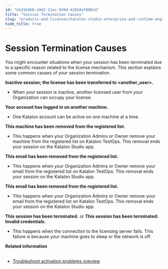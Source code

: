 ```yaml
---
id: "d1d164b0-a9d2-11ec-949d-42010af000a3"
title: "Session Termination Causes"
slug: "products-and-licenses/katalon-studio-enterprise-and-runtime-engine-licenses/troubleshoot/session-termination-causes"
hide_title: true
---
```


# <a id="id" class="anchor_top_offset"/><a id="ariaid-title1" class="anchor_top_offset"/>Session Termination Causes

<p xmlns="http://www.w3.org/1999/xhtml" className="p">You might encounter situations when your session has been terminated due to a specific reason related to the license mechanism. This section explains some common causes of your session termination.</p> 
<p xmlns="http://www.w3.org/1999/xhtml" className="p"> <strong className="ph b">Inactive session; the license has been transferred to <strong className="ph b">&lt;another_user&gt;</strong>.</strong> </p> 
<ul xmlns="http://www.w3.org/1999/xhtml" className="ul"><li className="li"> When your session is inactive, another licensed user from your Organization can occupy your license. </li></ul> 
<p xmlns="http://www.w3.org/1999/xhtml" className="p"> <strong className="ph b"> <strong className="ph b">Your account has logged in on another machine.</strong></strong> </p> 
<ul xmlns="http://www.w3.org/1999/xhtml" className="ul"><li className="li">One Katalon account can be active on one machine at a time.</li></ul> 
<p xmlns="http://www.w3.org/1999/xhtml" className="p"> <strong className="ph b">This machine has been removed from the registered list.</strong> </p> 
<ul xmlns="http://www.w3.org/1999/xhtml" className="ul"><li className="li">This happens when your Organization Admins or Owner remove your machine from the registered list on Katalon TestOps. This removal ends your session on the Katalon Studio app.</li></ul> 
<p xmlns="http://www.w3.org/1999/xhtml" className="p"> <strong className="ph b">This email has been removed from the registered list.</strong> </p> 
<ul xmlns="http://www.w3.org/1999/xhtml" className="ul"><li className="li">This happens when your Organization Admins or Owner remove your email from the registered list on Katalon TestOps. This removal ends your session on the Katalon Studio app.</li></ul> 
<p xmlns="http://www.w3.org/1999/xhtml" className="p"><strong className="ph b">This email has been removed from the registered list.</strong></p> 
<ul xmlns="http://www.w3.org/1999/xhtml" className="ul"><li className="li">This happens when your Organization Admins or Owner remove your email from the registered list on Katalon TestOps. This removal ends your session on the Katalon Studio app.</li></ul> 
<p xmlns="http://www.w3.org/1999/xhtml" className="p"><strong className="ph b">This session has been terminated.</strong> or <strong className="ph b">This session has been terminated: Invalid credentials.</strong></p> 
<ul xmlns="http://www.w3.org/1999/xhtml" className="ul"><li className="li">This happens when the connection to the licensing server fails. This failure is because your machine goes to sleep or the network is off.</li></ul> 
<nav xmlns="http://www.w3.org/1999/xhtml" role="navigation" className="related-links"><div className="linklist relinfo"><strong>Related information</strong><br /><br /><ul className="linklist"><li className="linklist"><a className="link" href="/docs/products-and-licenses/katalon-studio-enterprise-and-runtime-engine-licenses/troubleshoot/troubleshooting-activation-problem/troubleshoot-activation-problems-oveview">Troubleshoot activation problems oveview</a></li></ul></div></nav> 
